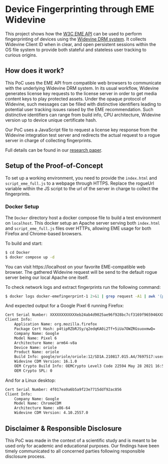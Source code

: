 # Device Fingerprinting through EME Widevine

This project shows how the [W3C EME API](https://www.w3.org/TR/encrypted-media/) can be used to perform fingerprinting of devices using the [Widevine DRM system](https://www.widevine.com/). It collects Widevine Client ID when in clear, and open persistent sessions within the OS file system to provide both stateful and stateless user tracking to curious origins.

## How does it work?

This PoC uses the EME API from compatible web browsers to communicate with the underlying Widevine DRM system. In its usual workflow, Widevine generates license key requests to the license server in order to get media content keys to play protected assets. Under the opaque protocol of Widevine, such messages can be filled with distinctive identifiers leading to potential user tracking issues raised by the EME recommendation. Such distinctive identifiers can range from build info, CPU architecture, Widevine version up to device unique certificate hash.

Our PoC uses a JavaScript file to request a license key response from the Widevine integration test server and redirects the actual request to a rogue server in charge of collecting fingerprints.

Full details can be found in our [research paper](https://people.irisa.fr/Gwendal.Patat/assets/pdf/your_drm_can_watch_you_too.pdf).

## Setup of the Proof-of-Concept

To set up a working environment, you need to provide the `index.html` and `script_eme_full.js` to a webpage through HTTPS.
Replace the rogueUrl variable within the JS script to the url of the server in charge to collect the fingerprints.

### Docker Setup

The `Docker` directory host a docker compose file to build a test environment on `localhost`. This docker setup an Apache server serving both `index.html` and `script_eme_full.js` files over HTTPs, allowing EME usage for both Firefox and Chrome-based browsers. 

To build and start:
```bash
$ cd Docker
$ docker compose up -d
```
You can visit https://localhost on your favorite EME-compatible web browser. The gathered Widevine request will be send to the default rogue server being our local Apache one itself.

To check network logs and extract fingerprints run the following command:
```bash
$ docker logs docker-emefingerprint-1 2>&1 | grep request -A1 | awk '{print $15}' | tr -d '\n' | awk -F ':' '{print $NF}' | cut -d'"' -f2 | xargs python3 ../utils/get_device_info.py
```

And expected output for a Google Pixel 6 running Firefox:
```bash
Cert Serial Number: XXXXXXXXXXXXeb24ab4d9025ae96f928bc7cf3169f965946XXXXXXXXXXXXXXXX
Client Info:
	Application Name: org.mozilla.firefox
	Package Cert Hash: p4tipRZbRJSy/q2edqKA0i2Tf+5iUa7OWZRGsuoxmwQ=
	Company Name: Google
	Model Name: Pixel 6
	Architecture Name: arm64-v8a
	Device Name: oriole
	Product Name: oriole
	Build Info: google/oriole/oriole:12/SD1A.210817.015.A4/7697517:user/release-keys
	Widevine CDM Version: 16.1.0
	OEM Crypto Build Info: OEMCrypto Level3 Code 22594 May 28 2021 16:59:07
	OEM Crypto SPL: 0

```
And for a Linux desktop:
```bash
Cert Serial Number: 4f017ea9a6b5a9f23e7715ddf92ac856
Client Info:
	Company Name: Google
	Model Name: ChromeCDM
	Architecture Name: x86-64
	Widevine CDM Version: 4.10.2557.0
```


## Disclaimer & Responsible Disclosure

This PoC was made in the context of a scientific study and is meant to be used only for academic and educational purposes. Our findings have been timely communicated to all concerned parties following responsible disclosure process. 

